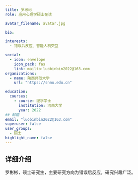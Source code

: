 ```yaml
---
title: 罗彬彬
role: 应用心理学硕士在读

avatar_filename: avatar.jpg

bio: 

interests:
  - 错误后反应、智能人机交互

social:
  - icon: envelope
    icon_pack: fas
    link: mailto:luobinbin2022@163.com
organizations:
  - name: 陕西师范大学
    url: "https://snnu.edu.cn"

education:
  courses:
    - course: 理学学士
      institution: 河南大学
      year: 2022
## 邮箱
email: "luobinbin2022@163.com"
superuser: false
user_groups:
  - 硕士
highlight_name: false
---
```

## 详细介绍
罗彬彬，硕士研究生，主要研究方向为错误后反应，研究兴趣广泛。